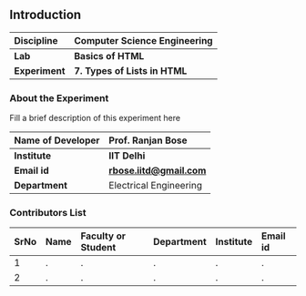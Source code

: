 ## Introduction


<b>Discipline | <b>Computer Science Engineering
:--|:--|
<b> Lab | <b> Basics of HTML
<b> Experiment|     <b> 7. Types of Lists in HTML

### About the Experiment 

Fill a brief description of this experiment here

<b>Name of Developer | <b> Prof. Ranjan Bose 
:--|:--|
<b> Institute | <b>  IIT Delhi
<b> Email id|     <b>  rbose.iitd@gmail.com
<b> Department |  Electrical Engineering

### Contributors List

SrNo | Name | Faculty or Student | Department| Institute | Email id
:--|:--|:--|:--|:--|:--|
1 | . | . | . | . | .
2 | . | . | . | . | .

